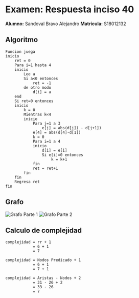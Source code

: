 # Examen: Respuesta inciso 40

**Alumno:** Sandoval Bravo Alejandro
**Matrícula:** S18012132

## Algoritmo

```pseint
Funcion juega
inicio
    ret = 0
    Para i=1 hasta 4
    inicio
        Lee a
        Si a<0 entonces
            ret = -1
        de otro modo
            d[i] = a
    end
    Si ret=0 entonces
    inicio
        k = 0
        Mientras k<4
        inicio
            Para j=1 a 3
                e[j] = abs(d[j]) - d[j+1])
            e[4] = abs(d[4]-d[1])
            k = 0
            Para i=1 a 4
            inicio
                d[i] = e[i]
                Si e[i]=0 entonces
                    k = k+1
            fin
            ret = ret+1
        fin
    fin
    Regresa ret
fin
```

## Grafo

![Grafo Parte 1][GRAF]
![Grafo Parte 2][GRAP]


[GRAF]: grafo_1.jpeg "Grafo 1.1"
[GRAP]: grafo_2.jpeg "Grafo 1.2"

## Calculo de complejidad

```
complejidad = rr + 1
            = 6 + 1
            = 7

complejidad = Nodos Predicado + 1
            = 6 + 1
            = 7 + 1

complejidad = Aristas - Nodos + 2
            = 31 - 26 + 2
            = 33 - 26
            = 7
```
